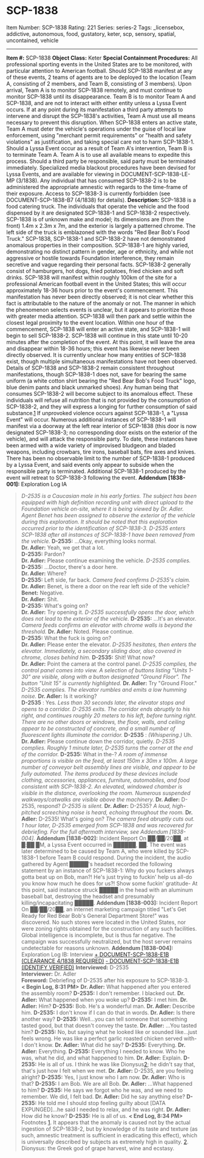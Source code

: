 # SCP-1838
Item Number: SCP-1838
Rating: 221
Series: series-2
Tags: _licensebox, addictive, autonomous, food, gustatory, keter, scp, sensory, spatial, uncontained, vehicle

---

**Item #:** SCP-1838
**Object Class:** Keter
**Special Containment Procedures:** All professional sporting events in the United States are to be monitored, with particular attention to American football. Should SCP-1838 manifest at any of these events, 2 teams of agents are to be deployed to the location (Team A, consisting of 2 members, and Team B, consisting of 3 members).
Upon arrival, Team A is to monitor SCP-1838 remotely, and must continue to monitor SCP-1838 until its disappearance. Team B is to monitor Team A and SCP-1838, and are not to interact with either entity unless a Lyssa Event occurs. If at any point during its manifestation a third party attempts to intervene and disrupt the SCP-1838's activities, Team A must use all means necessary to prevent this disruption.
When SCP-1838 enters an active state, Team A must deter the vehicle's operations under the guise of local law enforcement, using "merchant permit requirements" or "health and safety violations" as justification, and taking special care not to harm SCP-1838-1. Should a Lyssa Event occur as a result of Team A's intervention, Team B is to terminate Team A. Team A is to use all available means to expedite this process. Should a third party be responsible, said party must be terminated immediately. Specialized media blackout procedures have been devised for Lyssa Events, and are available for viewing in DOCUMENT-SCP-1838-LE-MP (3/1838).
Any individual that has consumed SCP-1838-2 is to be administered the appropriate amnestic with regards to the time-frame of their exposure.
Access to SCP-1838-3 is currently forbidden (see DOCUMENT-SCP-1838-B7 (4/1838) for details).
**Description:** SCP-1838 is a food catering truck. The individuals that operate the vehicle and the food dispensed by it are designated SCP-1838-1 and SCP-1838-2 respectively. SCP-1838 is of unknown make and model; its dimensions are (from the front) 1.4m x 2.3m x 7m, and the exterior is largely a patterned chrome. The left side of the truck is emblazoned with the words "Red Bear Bob's Food Truck." SCP-1838, SCP-1838-1 and SCP-1838-2 have not demonstrated anomalous properties in their composition. SCP-1838-1 are highly varied, demonstrating no distinct pattern in gender, age or ethnicity, and while not aggressive or hostile towards Foundation interference, they remain secretive and vague regarding their personal facts. SCP-1838-2 generally consist of hamburgers, hot dogs, fried potatoes, fried chicken and soft drinks.
SCP-1838 will manifest within roughly 100km of the site for a professional American football event in the United States; this will occur approximately 18-36 hours prior to the event's commencement. This manifestation has never been directly observed; it is not clear whether this fact is attributable to the nature of the anomaly or not. The manner in which the phenomenon selects events is unclear, but it appears to prioritize those with greater media attention. SCP-1838 will then park and settle within the closest legal proximity to the event location. Within one hour of the commencement, SCP-1838 will enter an active state, and SCP-1838-1 will begin to sell SCP-1838-2. SCP-1838 will continue in this state until 10-20 minutes after the completion of the event. At this point, it will leave the area and disappear within 18-36 hours; this event has likewise never been directly observed.
It is currently unclear how many entities of SCP-1838 exist, though multiple simultaneous manifestations have not been observed. Details of SCP-1838 and SCP-1838-2 remain consistent throughout manifestations, though SCP-1838-1 does not, save for bearing the same uniform (a white cotton shirt bearing the "Red Bear Bob's Food Truck" logo, blue denim pants and black unmarked shoes).
Any human being that consumes SCP-1838-2 will become subject to its anomalous effect. These individuals will refuse all nutrition that is not provided by the consumption of SCP-1838-2, and they will express a longing for further consumption of said substance.[1](javascript:;)
If unprovoked violence occurs against SCP-1838-1, a "Lyssa Event" will occur. Numerous additional instances of SCP-1838-1 will manifest via a doorway at the left rear interior of SCP-1838 (this door is now designated SCP-1838-3; no corresponding door exists on the exterior of the vehicle), and will attack the responsible party. To date, these instances have been armed with a wide variety of improvised bludgeon and bladed weapons, including crowbars, tire irons, baseball bats, fire axes and knives. There has been no observable limit to the number of SCP-1838-1 produced by a Lyssa Event, and said events only appear to subside when the responsible party is terminated. Additional SCP-1838-1 produced by the event will retreat to SCP-1838-3 following the event.
**Addendum [1838-001]:** Exploration Log IA
> _D-2535 is a Caucasian male in his early forties. The subject has been equipped with high definition recording unit with direct upload to the Foundation vehicle on-site, where it is being viewed by Dr. Adler. Agent Benet has been assigned to observe the exterior of the vehicle during this exploration. It should be noted that this exploration occurred prior to the identification of SCP-1838-3._
> _D-2535 enters SCP-1838 after all instances of SCP-1838-1 have been removed from the vehicle._
> **D-2535:** …Okay, everything looks normal.  
>  **Dr. Adler:** Yeah, we get that a lot.  
>  **D-2535:** Pardon?  
>  **Dr. Adler:** Please continue examining the vehicle.
> _D-2535 complies._
> **D-2535:** …Doctor, there's a door here.  
>  **Dr. Adler:** Where?  
>  **D-2535:** Left side, far back.
> _Camera feed confirms D-2535's claim._
> **Dr. Adler:** Benet, is there a door on the rear left side of the vehicle?  
>  **Benet:** Negative.  
>  **Dr. Adler:** Shit.  
>  **D-2535:** What's going on?  
>  **Dr. Adler:** Try opening it.
> _D-2535 successfully opens the door, which does not lead to the exterior of the vehicle._
> **D-2535:** …It's an elevator.
> _Camera feeds confirms an elevator with chrome walls is beyond the threshold._
> **Dr. Adler:** Noted. Please continue.  
>  **D-2535:** What the fuck is going on?  
>  **Dr. Adler:** Please enter the elevator.
> _D-2535 hesitates, then enters the elevator. Immediately, a secondary sliding door, also covered in chrome, closes behind him._
> **D-2535:** Shit! What now?  
>  **Dr. Adler:** Point the camera at the control panel.
> _D-2535 complies, the control panel comes into view. A selection of buttons listing "Units 1-30" are visible, along with a button designated "Ground Floor". The button "Unit 15" is currently highlighted._
> **Dr. Adler:** Try "Ground Floor."
> _D-2535 complies. The elevator rumbles and emits a low humming noise._
> **Dr. Adler:** Is it working?  
>  **D-2535** : Yes.
> _Less than 30 seconds later, the elevator stops and opens to a corridor. D-2535 exits. The corridor ends abruptly to his right, and continues roughly 20 meters to his left, before turning right. There are no other doors or windows, the floor, walls, and ceiling appear to be constructed of concrete, and a small number of fluorescent lights illuminate the corridor._
> **D-2535** : _(Whispering.)_ Uh.  
>  **Dr. Adler:** Please continue down the corridor, quietly.
> _D-2535 complies. Roughly 1 minute later, D-2535 turns the corner at the end of the corridor._
> **D-2535:** What in the-?
> _A room of immense proportions is visible on the feed, at least 150m x 30m x 100m. A large number of conveyor belt assembly lines are visible, and appear to be fully automated. The items produced by these devices include clothing, accessories, appliances, furniture, automobiles, and food consistent with SCP-1838-2. An elevated, windowed chamber is visible in the distance, overlooking the room. Numerous suspended walkways/catwalks are visible above the machinery._
> **Dr. Adler:** D-2535, respond?
> _D-2535 is silent._
> **Dr. Adler:** D-2535?
> _A loud, high-pitched screeching noise is heard, echoing throughout the room._
> **Dr. Adler:** D-2535! What's going on?
> _The camera feed abruptly cuts out. 1 hour later, D-2535 emerged from SCP-1838 and was recovered for debriefing. For the full aftermath interview, see Addendum [1838-004]._
**Addendum [1838-002]:** Incident Report
On ██/██/20██, at █:██ █M, a Lyssa Event occurred in ██████, ██. The event was later determined to be caused by Team A, who were killed by SCP-1838-1 before Team B could respond. During the incident, the audio gathered by Agent █████'s headset recorded the following statement by an instance of SCP-1838-1:
> Why do you fuckers always gotta beat up on Bob, man?! He's just trying to fuckin' help us all-do you know how much he does for us?! Show some fuckin' gratitude-
At this point, said instance struck █████ in the head with an aluminum baseball bat, destroying the headset and presumably killing/incapacitating █████.
**Addendum [1838-003]:** Incident Report
On ██/██/20██, an internet marketing campaign titled "Let's Get Ready for Red Bear Bob's General Department Store!" was discovered. No such stores were located in the United States, nor were zoning rights obtained for the construction of any such facilities. Global intelligence is incomplete, but is thus far negative. The campaign was successfully neutralized, but the host server remains undetectable for reasons unknown.
**Addendum [1838-004]:** Exploration Log IB: Interview
[\+ DOCUMENT-SCP-1838-E1B (CLEARANCE 4/1838 REQUIRED)](javascript:;)
[\- DOCUMENT-SCP-1838-E1B (IDENTIFY VERIFIED)](javascript:;)
> **Interviewed:** D-2535  
>  **Interviewer:** Dr. Adler  
>  **Foreword:** Debriefing of D-2535 after his exposure to SCP-1838-3.  
>  **< Begin Log, 8:31 PM>**
> **Dr. Adler:** What happened after you entered the assembly room?
> **D-2535:** I don't remember. I blacked out.
> **Dr. Adler:** What happened when you woke up?
> **D-2535:** I met him.
> **Dr. Adler:** Him?
> **D-2535:** Bob. He's a wonderful man.
> **Dr. Adler:** Describe him.
> **D-2535:** I don't know if I can do that in words.
> **Dr. Adler:** Is there another way?
> **D-2535:** Well…you can tell someone that something tasted good, but that doesn't convey the taste.
> **Dr. Adler:** …You tasted him?
> **D-2535:** No, but saying what he looked like or sounded like…just feels wrong. He was like a perfect garlic roasted chicken served with-I don't know.
> **Dr. Adler:** What did he say?
> **D-2535:** Everything.
> **Dr. Adler:** Everything.
> **D-2535:** Everything I needed to know. Who he was, what he did, and what happened to him.
> **Dr. Adler:** Explain.
> **D-2535:** He is all of us. I think he was like Dionysus[2](javascript:;); he didn't say that, that's just how I felt when we met.
> **Dr. Adler:** D-2535, are you feeling alright?
> **D-2535:** Yes, I just know who I am now.
> **Dr. Adler:** Who is that?
> **D-2535:** I am Bob. We are all Bob.
> **Dr. Adler:** …What happened to him?
> **D-2535:** He says we forgot who he was, and we need to remember. We did, I felt bad.
> **Dr. Adler:** Did he say anything else?
> **D-2535:** He told me I should stop feeling guilty about [DATA EXPUNGED]…he said I needed to relax, and he was right.
> **Dr. Adler:** How did he know?
> **D-2535:** He is all of us.
> **< End Log, 8:34 PM>**
Footnotes
[1](javascript:;). It appears that the anomaly is caused not by the actual ingestion of SCP-1838-2, but by knowledge of its taste and texture (as such, amnestic treatment is sufficient in eradicating this effect), which is universally described by subjects as extremely high in quality.
[2](javascript:;). Dionysus: the Greek god of grape harvest, wine and ecstasy.